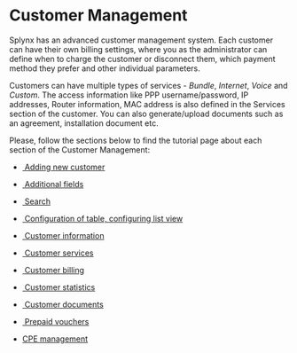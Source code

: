 Customer Management
===================

Splynx has an advanced customer management system. Each customer can have their own billing settings, where you as the administrator can define when to charge the customer or disconnect them, which payment method they prefer and other individual parameters.

Customers can have multiple types of services - _Bundle_, _Internet_, _Voice_ and _Custom_. The access information like PPP username/password, IP addresses, Router information, MAC address is also defined in the Services section of the customer. You can also generate/upload documents such as an agreement, installation document etc.

Please, follow the sections below to find the tutorial page about each section of the Customer Management:

* [ Adding new customer](customer_management/add_new_customer/add_new_customer.md)

* [ Additional fields](customer_management/custom_additional_fields/custom_additional_fields.md)

* [ Search](customer_management/search/search.md)

* [ Configuration of table, configuring list view](customer_management/configuration_of_the_table/configuration_of_the_table.md)

* [ Customer information](customer_management/customer_information/customer_information.md)

* [ Customer services](customer_management/customer_services/customer_services.md)

* [ Customer billing](customer_management/customer_billing/customer_billing.md)

* [ Customer statistics](customer_management/customer_statistics/customer_statistics.md)

* [ Customer documents](customer_management/customer_documents/customer_documents.md)

* [ Prepaid vouchers](customer_management/prepaid_vouchers/prepaid_vouchers.md)

* [CPE management](customer_management/cpe_management/cpe_management.md)
